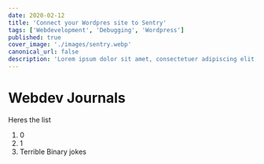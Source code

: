 ```yaml
---
date: 2020-02-12
title: 'Connect your Wordpres site to Sentry'
tags: ['Webdevelopment', 'Debugging', 'Wordpress']
published: true
cover_image: './images/sentry.webp'
canonical_url: false
description: 'Lorem ipsum dolor sit amet, consectetuer adipiscing elit, sed diam nonummy nibh euismod tincidunt ut laoreet dolore magna aliquam erat volutpat.'
---
```


# Webdev Journals

Heres the list

1. 0
2. 1
3. Terrible Binary jokes